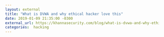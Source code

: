 ```yaml
---
layout: external
title: "What is DVWA and why ethical hacker love this"
date: 2019-01-09 21:35:00 -0300
external_url: https://khannasecurity.com/blog/what-is-dvwa-and-why-ethical-hacker-love-this/
categories:  hacking
---
```

